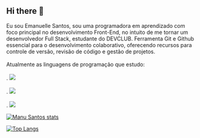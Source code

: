 ## Hi there 👋

Eu sou Emanuelle Santos, sou uma programadora em aprendizado com foco principal no desenvolvimento Front-End, no intuito de me tornar 
um desenvolvedor Full Stack, estudante do DEVCLUB. 
Ferramenta Git e Github essencial para o desenvolvimento colaborativo, oferecendo recursos para controle de versão, revisão de código e gestão de projetos. 
<br>
<br>
Atualmente as linguagens de programação que estudo:
<br>
<br>
. <img src="https://img.icons8.com/?size=100&id=102492&format=png&color=FD7E14"/>
<br>
<br>
. <img src="https://img.icons8.com/?size=100&id=112069&format=png&color=228BE6"/> 
<br>
<br>
.  <img src="https://img.icons8.com/?size=100&id=09wcI2-oER_x&format=png&color=FA5252"/>

[![Manu Santos stats](https://github-readme-stats.vercel.app/api?username=ManuSantos01)](https://github.com/anuraghazra/github-readme-stats)

[![Top Langs](https://github-readme-stats.vercel.app/api/top-langs/?username=ManuSantos01)](https://github.com/anuraghazra/github-readme-stats)




